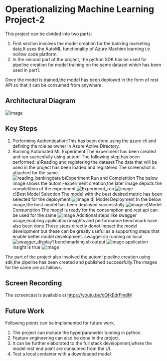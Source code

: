 # Operationalizing Machine Learning Project-2
This project can be divided into two parts:
1. First section involves the model creation for the banking marketing data.It uses the AutoML functionality of Azure Machine learning i.e no/low code platform.
2. In the second part of the project, the python SDK has be used for pipeline creation for model training on the same dataset which has been used in part1.

Once the model is trained,the model has been deployed in the form of rest API so that it can be consumed from anywhare.


## Architectural Diagram
![image](https://user-images.githubusercontent.com/16042155/203629277-800eba74-c105-482b-90d4-05c8d38dd545.png)


## Key Steps
1. Performing Authentication:This has been done using the azure cli and defining the role as owner in Azure Active Directory. 
2. Running Automated ML Experiment:The experiment has been created and ran succesfully using automl.The following step has been performed:
  a)Reading and registering the dataset:The data that will be used in the project has been loaded and registered The screenshot is attached for the same.  
  ![reading_bankingdata](https://user-images.githubusercontent.com/16042155/203637037-e9883751-02c2-4937-a9bc-057ef326ffc8.png)
  b)Experiment Run and Completition
  The below image shows the automl-experiment creation,the later image depicts the completition of the experiment
  ![Experiment_run](https://user-images.githubusercontent.com/16042155/203637601-97e6a7d7-9318-482b-b973-89ad9b61b98f.png)
  ![image](https://user-images.githubusercontent.com/16042155/203715354-0966f01f-55a0-40ce-a75f-d7f4a70ac2b8.png)  
  c)Best Model Selection
  The model with the best desired metric has been selected for the deployment
  ![image](https://user-images.githubusercontent.com/16042155/203716309-8f7ab323-f48b-4439-86da-6bd038b021a3.png)
  d) Model Deployment
  In the below image,the best model has been deployed successfully
  ![image](https://user-images.githubusercontent.com/16042155/203716006-1b97d70d-b0d3-402d-b86e-9ee263072172.png)
  e)Model Consumption
  The model is ready for the consumption and rest api can be used for the same
  ![image](https://user-images.githubusercontent.com/16042155/203716232-6e08b3b0-9dc2-45e8-86a3-de25def8bb39.png)
Additional steps like swagger usage,enabling application insights and performance benchmark have also been done.These steps directly donot impact the model development but these can be greatly useful as a supporting steps that enable better model development.
swagger.sh running on local
![swagger_display1](https://user-images.githubusercontent.com/16042155/203639093-a2a0ecfd-99a6-495f-89b7-67c1259faab9.png)
benchmarking.sh output
![image](https://user-images.githubusercontent.com/16042155/203716452-000da819-aee8-4bda-ab65-66246526e4fd.png)
application insight is true
![image](https://user-images.githubusercontent.com/16042155/203716807-9d5ad737-665d-4e0c-a0a1-2b83e0d396bf.png)

The part of the project also involved the automl pipeline creation using sdk,the pipeline has been created and published successfully.The images for the same are as follows:


## Screen Recording
The screencast is available at https://youtu.be/dQfkEdrFmdM



## Future Work
Following points can be implemented for future work.
1. The project can include the hyperparameter tunning in python.
2. Feature engineering can also be done in the project.
3. It can be further elaborated to the full stack development,where the model rest end point are consumed from the UI.
4. Test a local container with a downloaded model


